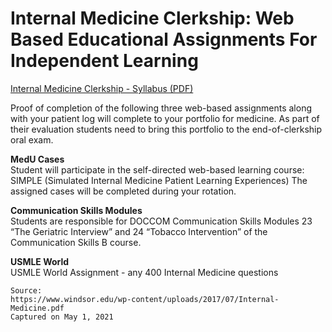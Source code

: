 # Internal Medicine Clerkship: Web Based Educational Assignments For Independent Learning

[Internal Medicine Clerkship - Syllabus (PDF)](/usmle/im/Internal-Medicine.pdf)

Proof of completion of the following three web-based assignments along with your patient log will complete to your portfolio for medicine. As part of their evaluation students need to bring this portfolio to the end-of-clerkship oral exam.

**MedU Cases**   
Student will participate in the self-directed web-based learning course: SIMPLE (Simulated Internal Medicine Patient Learning Experiences) The assigned cases will be
completed during your rotation.

**Communication Skills Modules**   
Students are responsible for DOCCOM Communication Skills Modules 23 “The Geriatric Interview” and 24 “Tobacco Intervention” of the Communication Skills B course.

**USMLE World**   
USMLE World Assignment - any 400 Internal Medicine questions

```
Source:
https://www.windsor.edu/wp-content/uploads/2017/07/Internal-Medicine.pdf
Captured on May 1, 2021
```
